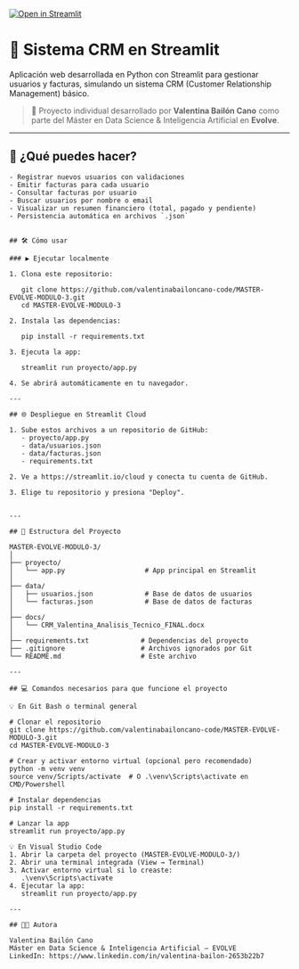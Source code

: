 [![Open in Streamlit](https://static.streamlit.io/badges/streamlit_badge_black_white.svg)](https://master-evolve-modulo-3.streamlit.app/)

# 🧾 Sistema CRM en Streamlit

Aplicación web desarrollada en Python con Streamlit para gestionar usuarios y facturas, simulando un sistema CRM (Customer Relationship Management) básico.

> 📌 Proyecto individual desarrollado por **Valentina Bailón Cano** como parte del Máster en Data Science & Inteligencia Artificial en **Evolve**.

---

## 🚀 ¿Qué puedes hacer?

```text
- Registrar nuevos usuarios con validaciones
- Emitir facturas para cada usuario
- Consultar facturas por usuario
- Buscar usuarios por nombre o email
- Visualizar un resumen financiero (total, pagado y pendiente)
- Persistencia automática en archivos `.json`


## 🛠️ Cómo usar

### ▶️ Ejecutar localmente

1. Clona este repositorio:

   git clone https://github.com/valentinabailoncano-code/MASTER-EVOLVE-MODULO-3.git
   cd MASTER-EVOLVE-MODULO-3

2. Instala las dependencias:

   pip install -r requirements.txt

3. Ejecuta la app:

   streamlit run proyecto/app.py

4. Se abrirá automáticamente en tu navegador.

---

## 🌐 Despliegue en Streamlit Cloud

1. Sube estos archivos a un repositorio de GitHub:
   - proyecto/app.py
   - data/usuarios.json
   - data/facturas.json
   - requirements.txt

2. Ve a https://streamlit.io/cloud y conecta tu cuenta de GitHub.

3. Elige tu repositorio y presiona "Deploy".


---

## 📁 Estructura del Proyecto

MASTER-EVOLVE-MODULO-3/
│
├── proyecto/
│   └── app.py                    # App principal en Streamlit
│
├── data/
│   ├── usuarios.json             # Base de datos de usuarios
│   └── facturas.json             # Base de datos de facturas
│
├── docs/
│   └── CRM_Valentina_Analisis_Tecnico_FINAL.docx
│
├── requirements.txt             # Dependencias del proyecto
├── .gitignore                   # Archivos ignorados por Git
└── README.md                    # Este archivo

---

## 💻 Comandos necesarios para que funcione el proyecto

💡 En Git Bash o terminal general

# Clonar el repositorio
git clone https://github.com/valentinabailoncano-code/MASTER-EVOLVE-MODULO-3.git
cd MASTER-EVOLVE-MODULO-3

# Crear y activar entorno virtual (opcional pero recomendado)
python -m venv venv
source venv/Scripts/activate  # O .\venv\Scripts\activate en CMD/Powershell

# Instalar dependencias
pip install -r requirements.txt

# Lanzar la app
streamlit run proyecto/app.py

💡 En Visual Studio Code
1. Abrir la carpeta del proyecto (MASTER-EVOLVE-MODULO-3/)
2. Abrir una terminal integrada (View → Terminal)
3. Activar entorno virtual si lo creaste:
   .\venv\Scripts\activate
4. Ejecutar la app:
   streamlit run proyecto/app.py

---

## 👩‍💻 Autora

Valentina Bailón Cano  
Máster en Data Science & Inteligencia Artificial – EVOLVE  
LinkedIn: https://www.linkedin.com/in/valentina-bailon-2653b22b7

